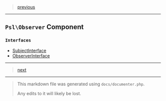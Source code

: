 > [previous](math.md)

---

## `Psl\Observer` Component

### `Interfaces`

- [SubjectInterface](./../../src/Psl/Observer/SubjectInterface.php#L7)
- [ObserverInterface](./../../src/Psl/Observer/ObserverInterface.php#L10)



---

> [next](password.md)

---

> This markdown file was generated using `docs/documenter.php`.
>
> Any edits to it will likely be lost.

